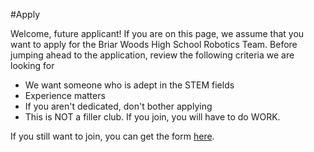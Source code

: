 #Apply

Welcome, future applicant! If you are on this page, we assume that you want to apply for the Briar Woods High School Robotics Team. Before jumping ahead to the application, review the following criteria we are looking for

 - We want someone who is adept in the STEM fields  
 - Experience matters
 - If you aren't dedicated, don't bother applying 
 - This is NOT a filler club. If you join, you will have to do WORK. 
 
If you still want to join, you can get the form [here](/downloads/Robotics_Application.pdf). 
